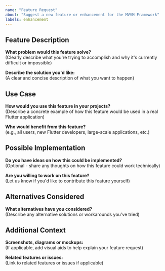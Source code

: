 ```yaml
---
name: "Feature Request"
about: "Suggest a new feature or enhancement for the MVVM Framework"
labels: enhancement
---
```


## Feature Description

**What problem would this feature solve?**<br/>
(Clearly describe what you're trying to accomplish and why it's currently difficult or impossible)

**Describe the solution you'd like:**<br/>
(A clear and concise description of what you want to happen)

## Use Case

**How would you use this feature in your projects?**<br/>
(Describe a concrete example of how this feature would be used in a real Flutter application)

**Who would benefit from this feature?**<br/>
(e.g., all users, new Flutter developers, large-scale applications, etc.)

## Possible Implementation

**Do you have ideas on how this could be implemented?**<br/>
(Optional - share any thoughts on how this feature could work technically)

**Are you willing to work on this feature?**<br/>
(Let us know if you'd like to contribute this feature yourself)

## Alternatives Considered

**What alternatives have you considered?**<br/>
(Describe any alternative solutions or workarounds you've tried)

## Additional Context

**Screenshots, diagrams or mockups:**<br/>
(If applicable, add visual aids to help explain your feature request)

**Related features or issues:**<br/>
(Link to related features or issues if applicable)
